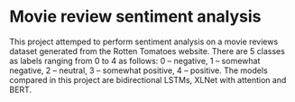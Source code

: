 # Movie review sentiment analysis

This project attemped to perform sentiment analysis on a movie reviews dataset generated from the Rotten Tomatoes website. There are 5 classes as labels ranging from 0 to 4 as follows: 0 – negative, 1 – somewhat negative, 2 – neutral, 3 – somewhat positive, 4 – positive. The models compared in this project are bidirectional LSTMs, XLNet with attention and BERT.
